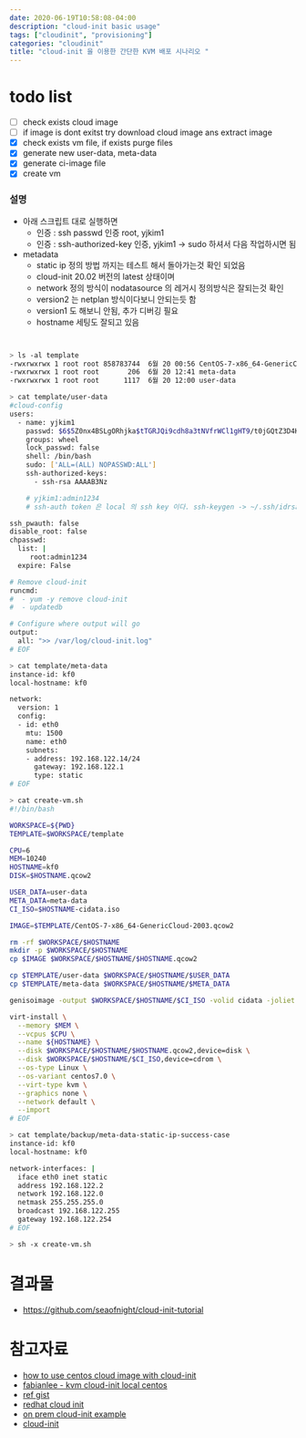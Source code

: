 ```yaml
---
date: 2020-06-19T10:58:08-04:00
description: "cloud-init basic usage"
tags: ["cloudinit", "provisioning"]
categories: "cloudinit"
title: "cloud-init 을 이용한 간단한 KVM 배포 시나리오 "
---
```


# todo list

- [ ] check exists cloud image 
- [ ] if image is dont exitst try download cloud image ans extract image 
- [X] check exists vm file, if exists purge files 
- [X] generate new user-data, meta-data 
- [X] generate ci-image file
- [X] create vm  

### 설명 

* 아래 스크립트 대로 실행하면 
  * 인증 : ssh passwd 인증 root, yjkim1
  * 인증 : ssh-authorized-key 인증, yjkim1 -> sudo 하셔서 다음 작업하시면 됨 
* metadata 
  * static ip 정의 방법 까지는 테스트 해서 돌아가는것  확인 되었음 
  * cloud-init 20.02 버전의 latest 상태이며 
  * network 정의 방식이 nodatasource 의 레거시 정의방식은 잘되는것 확인 
  * version2 는 netplan 방식이다보니 안되는듯 함 
  * version1 도 해보니 안됨, 추가 디버깅 필요 
  * hostname 세팅도 잘되고 있음 


```sh 


> ls -al template
-rwxrwxrwx 1 root root 858783744  6월 20 00:56 CentOS-7-x86_64-GenericCloud-2003.qcow2
-rwxrwxrwx 1 root root       206  6월 20 12:41 meta-data
-rwxrwxrwx 1 root root      1117  6월 20 12:00 user-data

> cat template/user-data
#cloud-config
users:
  - name: yjkim1
    passwd: $6$5Z0nx4BSLgORhjka$tTGRJQi9cdh8a3tNVfrWCl1gHT9/t0jGQtZ3D4Ksm5ytDu2FXIubiIqalFm8dkO8Z/N4ilZP4EH3FG5IUfxNu/
    groups: wheel
    lock_passwd: false
    shell: /bin/bash
    sudo: ['ALL=(ALL) NOPASSWD:ALL']
    ssh-authorized-keys:
      - ssh-rsa AAAAB3Nz

    # yjkim1:admin1234 
    # ssh-auth token 은 local 의 ssh key 이다. ssh-keygen -> ~/.ssh/idrsa.pub

ssh_pwauth: false
disable_root: false
chpasswd:
  list: |
     root:admin1234
  expire: False

# Remove cloud-init
runcmd:
#  - yum -y remove cloud-init
#  - updatedb

# Configure where output will go
output:
  all: ">> /var/log/cloud-init.log"
# EOF 

> cat template/meta-data
instance-id: kf0
local-hostname: kf0

network:
  version: 1
  config:
  - id: eth0
    mtu: 1500
    name: eth0
    subnets:
    - address: 192.168.122.14/24
      gateway: 192.168.122.1
      type: static
# EOF

> cat create-vm.sh
#!/bin/bash 

WORKSPACE=${PWD}
TEMPLATE=$WORKSPACE/template

CPU=6
MEM=10240
HOSTNAME=kf0
DISK=$HOSTNAME.qcow2

USER_DATA=user-data
META_DATA=meta-data
CI_ISO=$HOSTNAME-cidata.iso

IMAGE=$TEMPLATE/CentOS-7-x86_64-GenericCloud-2003.qcow2

rm -rf $WORKSPACE/$HOSTNAME 
mkdir -p $WORKSPACE/$HOSTNAME
cp $IMAGE $WORKSPACE/$HOSTNAME/$HOSTNAME.qcow2

cp $TEMPLATE/user-data $WORKSPACE/$HOSTNAME/$USER_DATA
cp $TEMPLATE/meta-data $WORKSPACE/$HOSTNAME/$META_DATA

genisoimage -output $WORKSPACE/$HOSTNAME/$CI_ISO -volid cidata -joliet -r $WORKSPACE/$HOSTNAME/$USER_DATA $WORKSPACE/$HOSTNAME/$META_DATA &>> $WORKSPACE/$HOSTNAME/$HOSTNAME-gen-image.log

virt-install \
  --memory $MEM \
  --vcpus $CPU \
  --name ${HOSTNAME} \
  --disk $WORKSPACE/$HOSTNAME/$HOSTNAME.qcow2,device=disk \
  --disk $WORKSPACE/$HOSTNAME/$CI_ISO,device=cdrom \
  --os-type Linux \
  --os-variant centos7.0 \
  --virt-type kvm \
  --graphics none \
  --network default \
  --import
# EOF 

> cat template/backup/meta-data-static-ip-success-case
instance-id: kf0
local-hostname: kf0

network-interfaces: |
  iface eth0 inet static
  address 192.168.122.2
  network 192.168.122.0
  netmask 255.255.255.0
  broadcast 192.168.122.255
  gateway 192.168.122.254
# EOF 

> sh -x create-vm.sh

```

# 결과물 

* https://github.com/seaofnight/cloud-init-tutorial

# 참고자료 

* [how to use centos cloud image with cloud-init](https://stafwag.github.io/blog/blog/2019/03/03/howto-use-centos-cloud-images-with-cloud-init/)
* [fabianlee - kvm cloud-init local centos](https://fabianlee.org/2020/03/14/kvm-testing-cloud-init-locally-using-kvm-for-a-centos-cloud-image/)
* [ref gist](https://gist.github.com/itzg/2577205f2036f787a2bd876ae458e18e)
* [redhat cloud init](https://access.redhat.com/documentation/en-us/red_hat_enterprise_linux_atomic_host/7/html/installation_and_configuration_guide/setting_up_cloud_init)
* [on prem cloud-init example](https://docs.nebbiolo.io/latest/sw-adminguide/onprem-cloud-init/)
* [cloud-init](https://cloudinit.readthedocs.io/en/latest/index.html)
